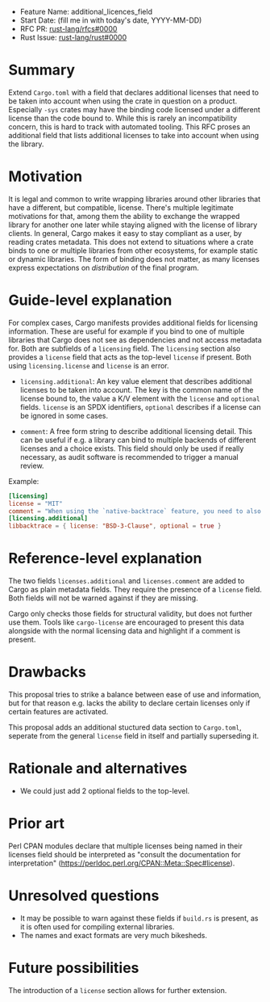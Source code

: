 - Feature Name: additional_licences_field
- Start Date: (fill me in with today's date, YYYY-MM-DD)
- RFC PR: [rust-lang/rfcs#0000](https://github.com/rust-lang/rfcs/pull/0000)
- Rust Issue: [rust-lang/rust#0000](https://github.com/rust-lang/rust/issues/0000)

# Summary
[summary]: #summary

Extend `Cargo.toml` with a field that declares additional licenses that need to be taken into account when using the crate in question on a product. Especially `-sys` crates may have the binding code licensed under a different license than the code bound to. While this is rarely an incompatibility concern, this is hard to track with automated tooling. This RFC proses an additional field that lists additional licenses to take into account when using the library.

# Motivation
[motivation]: #motivation

It is legal and common to write wrapping libraries around other libraries that have a different, but compatible, license. There's multiple legitimate motivations for that, among them the ability to exchange the wrapped library for another one later while staying aligned with the license of library clients. In general, Cargo makes it easy to stay compliant as a user, by reading crates metadata. This does not extend to situations where a crate binds to one or multiple libraries from other ecosystems, for example static or dynamic libraries. The form of binding does not matter, as many licenses express expectations on _distribution_ of the final program.

# Guide-level explanation
[guide-level-explanation]: #guide-level-explanation


For complex cases, Cargo manifests provides additional fields for licensing information. These are useful for example if you bind to one of multiple libraries that Cargo does not see as dependencies and not access metadata for. Both are subfields of a `licensing` field. The `licensing` section also provides a `license` field that acts as the top-level `license` if present. Both using `licensing.license` and `license` is an error.

* `licensing.additional`: An key value element that describes additional licenses to be taken into account. The key is the common name of the license bound to, the value a K/V element with the `license` and `optional` fields. `license` is an SPDX identifiers, `optional` describes if a license can be ignored in some cases.

* `comment`: A free form string to describe additional licensing detail. This can be useful if e.g. a library can bind to multiple backends of different licenses and a choice exists. This field should only be used if really necessary, as audit software is recommended to trigger a manual review.

Example:

```toml
[licensing]
license = "MIT"
comment = "When using the `native-backtrace` feature, you need to also comply with the libbacktrace license"
[licensing.additional]
libbacktrace = { license: "BSD-3-Clause", optional = true }
```
# Reference-level explanation
[reference-level-explanation]: #reference-level-explanation


The two fields `licenses.additional` and `licenses.comment` are added to Cargo as plain metadata fields. They require the presence of a `license` field. Both fields will not be warned against if they are missing.

Cargo only checks those fields for structural validity, but does not further use them. Tools like `cargo-license` are encouraged to present this data alongside with the normal licensing data and highlight if a comment is present.

# Drawbacks
[drawbacks]: #drawbacks

This proposal tries to strike a balance between ease of use and information, but for that reason e.g. lacks
the ability to declare certain licenses only if certain features are activated.

This proposal adds an additional stuctured data section to `Cargo.toml`, seperate from the general `license` field
in itself and partially superseding it.

# Rationale and alternatives
[rationale-and-alternatives]: #rationale-and-alternatives


* We could just add 2 optional fields to the top-level.

# Prior art
[prior-art]: #prior-art


Perl CPAN modules declare that multiple licenses being named in their licenses field should be interpreted as "consult the documentation for interpretation" (https://perldoc.perl.org/CPAN::Meta::Spec#license).

# Unresolved questions
[unresolved-questions]: #unresolved-questions

* It may be possible to warn against these fields if `build.rs` is present, as it is often used for compiling external libraries.
* The names and exact formats are very much bikesheds.

# Future possibilities
[future-possibilities]: #future-possibilities

The introduction of a `license` section allows for further extension.